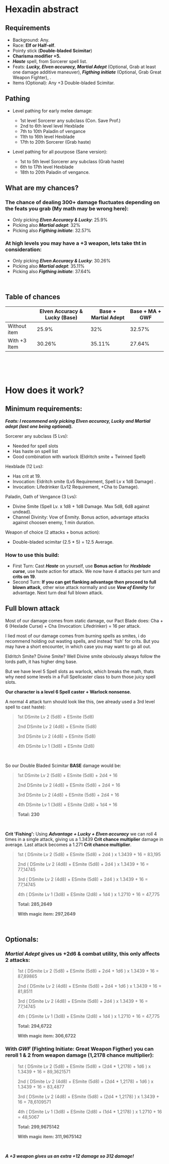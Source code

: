 # Hexadin abstract

## Requirements

- Background: Any.
- Race: **Elf or Half-elf**.
- Pointy stick (**Double-bladed Scimitar**)
- **Charisma modifier +5.**
- ***Haste*** spell, from Sorcerer spell list.
- Feats: ***Lucky, Elven accuracy, Martial Adept*** (Optional, Grab at least one damage additive maneuver), ***Figthing initiate*** (Optional, Grab Great Weapon Fighter), .
- Items (Optional): Any +3 Double-bladed Scimitar.

## Pathing

- Level pathing for early melee damage: 
  - 1st level Sorcerer any subclass (Con. Save Prof.)
  - 2nd to 6th level level Hexblade
  - 7th to 10th Paladin of vengance
  - 11th to 16th level Hexblade
  - 17th to 20th Sorcerer (Grab haste)

- Level pathing for all pourpose (Sane version): 
  - 1st to 5th level Sorcerer any subclass (Grab haste)
  - 6th to 17th level Hexblade
  - 18th to 20th Paladin of vengance.

## What are my chances?

### The chance of dealing 300+ damage fluctuates depending on the feats you grab (My math may be wrong here):

  - Only picking ***Elven Accuracy & Lucky***:  25.9%
  - Picking also ***Martial adept***:           32%
  - Picking also ***Figthing initiate***:       32.57%
  
### At high levels you may have a +3 weapon, lets take tht in consideration:

  - Only picking ***Elven Accuracy & Lucky***:  30.26%
  - Picking also ***Martial adept***:           35.11%
  - Picking also ***Figthing initiate***:       37.64%

<br>

## Table of chances

|              | Elven Accuracy & Lucky (Base) | Base + Martial Adept | Base + MA + GWF |
|--------------|-------------------------------|----------------------|-----------------|
| Without item | 25.9%                         | 32%                  | 32.57%          |
| With +3 Item | 30.26%                        | 35.11%               | 27.64%          |

<br>
<br>
<br>

# How does it work?

## Minimum requirements:


***Feats: I recommend only picking Elven accuracy, Lucky and Martial adept (last one being optional).***

Sorcerer any subclass (5 Lvs):
- Needed for spell slots
- Has haste on spell list
- Good combination with warlock (Eldritch smite + Twinned Spell)

Hexblade (12 Lvs):
- Has crit at 19.
- Invocation: Eldritch smite (Lv5 Requirement, Spell Lv x 1d8 Damage) .
- Invocation: Lifedrinker (Lv12 Requirement, +Cha to Damage).

Paladin, Oath of Vengance (3 Lvs):
- Divine Smite (Spell Lv. x 1d8 + 1d8 Damage. Max 5d8, 6d8 against undead).
- Channel Divinity: Vow of Enmity. Bonus action, advantage attacks against choosen enemy, 1 min duration.

Weapon of choice (2 attacks + bonus action):
- Double-bladed scimitar   (2.5 * 5) = 12.5 Average.

### How to use this build:
- First Turn: Cast ***Haste*** on yourself, use **Bonus action** for ***Hexblade curse***, use haste action for attack. We now have 4 attacks per turn and **crits on 19**.
- Second Turn: **If you can get flanking advantage then proceed to full blown attack**, other wise attack normally and use ***Vow of Enmity*** for advantage. Next turn deal full blown attack.

## Full blown attack

  Most of our damage comes from static damage, our Pact Blade does: Cha + 6 (Hexlade Curse) + Cha (Invocation: Lifedrinker) = 16 per attack.

  I lied most of our damage comes from burning spells as smites, i do recommend holding out wasting spells, and instead 'fish' for crits. But you may have a short encounter, in which case you may want to go all out.

  Eldritch Smite? Divine Smite? Well Divine smite obviously always follow the lords path, it has higher dmg base.

  But we have level 5 Spell slots as warlock, which breaks the math, thats why need some levels in a Full Spellcaster class to burn those juicy spell slots.

  **Our character is a level 6 Spell caster + Warlock nonsense.**

  A normal 4 attack turn should look like this, (we already used a 3rd level spell to cast haste):
  
  > 1st DSmite Lv 2 (5d8) + ESmite (5d8)
  > 
  > 2nd DSmite Lv 2 (4d8) + ESmite (5d8)
  > 
  > 3rd DSmite Lv 2 (4d8) + ESmite (5d8)
  > 
  > 4th DSmite Lv 1 (3d8) + ESmite (2d8)

  <br>

  So our Double Bladed Scimitar **BASE** damage would be:

  > 1st DSmite Lv 2 (5d8) + ESmite (5d8) + 2d4 + 16
  > 
  > 2nd DSmite Lv 2 (4d8) + ESmite (5d8) + 2d4 + 16
  > 
  > 3rd DSmite Lv 2 (4d8) + ESmite (5d8) + 2d4 + 16
  > 
  > 4th DSmite Lv 1 (3d8) + ESmite (2d8) + 1d4 + 16
  > 
  > **Total: 230**

  <br>

 **Crit 'Fishing':** Using ***Advantage + Lucky + Elven accuracy*** we can roll 4 times in a single attack, giving us a 1.3439 **Crit chance multiplier** damage in average. Last attack becomes a 1.271 **Crit chance multiplier**.

  > 1st ( DSmite Lv 2 (5d8) + ESmite (5d8) + 2d4 ) x 1.3439 + 16 = 83,195‬
  > 
  > 2nd ( DSmite Lv 2 (4d8) + ESmite (5d8) + 2d4 ) x 1.3439 + 16 = 77,14745
  > 
  > 3rd ( DSmite Lv 2 (4d8) + ESmite (5d8) + 2d4 ) x 1.3439 + 16 = 77,14745
  >  
  > 4th ( DSmite Lv 1 (3d8) + ESmite (2d8) + 1d4 ) x 1.2710 + 16 = 47,775
  > 
  > **Total: 285,2649‬**
  >
  > **With magic item: 297,2649‬**

  <br>

 ## Optionals:

  ### ***Martial Adept*** gives us +2d6 & combat utility, this only affects 2 attacks:

  > 1st ( DSmite Lv 2 (5d8) + ESmite (5d8) + 2d4 + 1d6 ) x 1.3439 + 16 = 87,89865‬
  > 
  > 2nd ( DSmite Lv 2 (4d8) + ESmite (5d8) + 2d4 + 1d6 ) x 1.3439 + 16 = 81,8511‬
  > 
  > 3rd ( DSmite Lv 2 (4d8) + ESmite (5d8) + 2d4 ) x 1.3439 + 16 = 77,14745‬
  > 
  > 4th ( DSmite Lv 1 (3d8) + ESmite (2d8) + 1d4 ) x 1.2710 + 16 = 47,775
  > 
  > **Total: 294,6722‬**
  >
  > **With magic item: 306,6722‬**


  ### With ***GWF*** (Fighting Initiate: Great Weapon Figther) you can reroll 1 & 2 from weapon damage (1,2178‬ chance multiplier):

  > 1st ( DSmite Lv 2 (5d8) + ESmite (5d8) + (2d4 * 1,2178‬) + 1d6 ) x 1.3439 + 16 = 89,3621571‬
  > 
  > 2nd ( DSmite Lv 2 (4d8) + ESmite (5d8) + (2d4 * 1,2178‬) + 1d6 ) x 1.3439 + 16 = 83,4877
  > 
  > 3rd ( DSmite Lv 2 (4d8) + ESmite (5d8) + (2d4 * 1,2178‬) ) x 1.3439 + 16 = 78,6109571‬
  > 
  > 4th ( DSmite Lv 1 (3d8) + ESmite (2d8) + (1d4 * 1,2178‬) ) x 1.2710 + 16 = 48,5067
  > 
  > **Total: 299,9675142**
  >
  > **With magic item: 311,9675142**

  <br>
  
   ***A +3 weapon gives us an extra +12 damage so 312 damage!***

